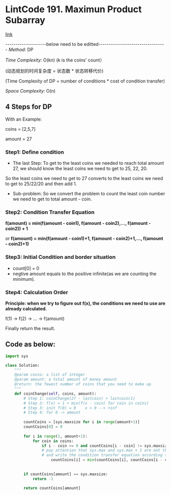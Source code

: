 # LintCode 191. Maximun Product Subarray
[link](https://www.lintcode.com/problem/maximum-product-subarray/description)

--------------------below need to be editted---------------------------------
*Method*: DP

*Time Complexity*: O(kn)  (k is the coins' count）

(动态规划的时间复杂度 = 状态数 * 状态转移代价)

(Time Complexity of DP = number of conditions * cost of condition transfer)

*Space Complexity*: O(n)
## 4 Steps for DP
With an Example:

coins = [2,5,7]

amount = 27

### Step1: Define condition
* The last Step:
To get to the least coins we needed to reach total amount 27, we should know the least coins we need to get to 25, 22, 20.

So the least coins we need to get to 27 converts to the least coins we need to get to 25/22/20 and then add 1.

* Sub-problem:
So we convert the problem to count the least coin number we need to get to total amount - coin.

### Step2: Condition Transfer Equation
   **f(amount) = min(f(amount - coin1), f(amount - coin2),..., f(amount - coin2)) + 1**
   
   or **f(amount) = min(f(amount - coin1)+1, f(amount - coin2)+1,..., f(amount - coin2)+1)**

### Step3: Initial Condition and border situation
* count[0] = 0
* negtive amount equals to the positive infinite(as we are counting the minimum).

### Step4: Calculation Order
**Principle: when we try to figure out f(x), the conditions we need to use are already calculated.**

f(1) -> f(2) -> ... -> f(amount)

Finally return the result.

## Code as below:
```python
import sys

class Solution:
    """
    @param coins: a list of integer
    @param amount: a total amount of money amount
    @return: the fewest number of coins that you need to make up
    """
    def coinChange(self, coins, amount):
        # Step 1: coinChange(27 - lastcoin) + lastcoin(1)
        # Step 2: f(x) = 1 + min(f(x - coin) for coin in coins)
        # Step 3: init f(0) = 0    x < 0 --> +inf
        # Step 4: for 0 -> amount
        
        countCoins = [sys.maxsize for i in range(amount+1)]
        countCoins[0] = 0
        
        for i in range(1, amount+1):
            for coin in coins:
                if i - coin >= 0 and countCoins[i - coin] != sys.maxsize:
                # pay attention that sys.max and sys.max + 1 are not the same
                # and write the condition transfer equation according to your design
                    countCoins[i] = min(countCoins[i], countCoins[i - coin] + 1) 
            
        
        if countCoins[amount] == sys.maxsize:
            return -1
            
        return countCoins[amount]
```
